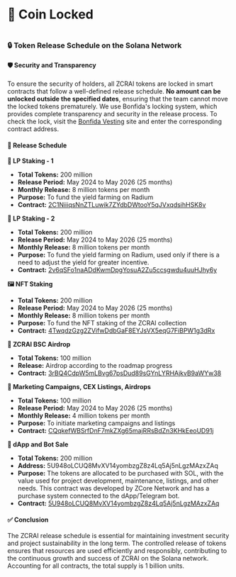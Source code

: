# 🔐 Coin Locked

<figure><img src="../../../.gitbook/assets/Captura de Tela 2024-05-16 às 13.19.05.png" alt=""><figcaption></figcaption></figure>

### 🔒 Token Release Schedule on the Solana Network

#### 🛡️ Security and Transparency

To ensure the security of holders, all ZCRAI tokens are locked in smart contracts that follow a well-defined release schedule. **No amount can be unlocked outside the specified dates**, ensuring that the team cannot move the locked tokens prematurely. We use Bonfida's locking system, which provides complete transparency and security in the release process. To check the lock, visit the [Bonfida Vesting](https://vesting.bonfida.org/) site and enter the corresponding contract address.

#### 📅 Release Schedule

**🌾 LP Staking - 1**

* **Total Tokens:** 200 million
* **Release Period:** May 2024 to May 2026 (25 months)
* **Monthly Release:** 8 million tokens per month
* **Purpose:** To fund the yield farming on Radium
* **Contract:** [2C1NiiiqsNnZTLuwik7ZYdbDWtooY5qJVxqdsihHSK8v](https://vesting.bonfida.org/2C1NiiiqsNnZTLuwik7ZYdbDWtooY5qJVxqdsihHSK8v)

**🌾 LP Staking - 2**

* **Total Tokens:** 200 million
* **Release Period:** May 2024 to May 2026 (25 months)
* **Monthly Release:** 8 million tokens per month
* **Purpose:** To fund the yield farming on Radium, used only if there is a need to adjust the yield for greater incentive.
* **Contract:** [2v6qSFo1naADdKwmDpgYosuA2Zu5ccsgwdu4uuHJhy6y](https://vesting.bonfida.org/2v6qSFo1naADdKwmDpgYosuA2Zu5ccsgwdu4uuHJhy6y)

**🖼️ NFT Staking**

* **Total Tokens:** 200 million
* **Release Period:** May 2024 to May 2026 (25 months)
* **Monthly Release:** 8 million tokens per month
* **Purpose:** To fund the NFT staking of the ZCRAI collection
* **Contract:** [4TwqdzGzg2ZVifwDdbGaF8EYJsVX5eqG7FiBPW1g3dRx](https://vesting.bonfida.org/4TwqdzGzg2ZVifwDdbGaF8EYJsVX5eqG7FiBPW1g3dRx)

**🎁 ZCRAI BSC Airdrop**

* **Total Tokens:** 100 million
* **Release:** Airdrop according to the roadmap progress
* **Contract:** [3rBQ4CdpW5mLBvg67psDud89sGYnLYRHAjkvB9aWYw38](https://vesting.bonfida.org/3rBQ4CdpW5mLBvg67psDud89sGYnLYRHAjkvB9aWYw38)

**📣 Marketing Campaigns, CEX Listings, Airdrops**

* **Total Tokens:** 100 million
* **Release Period:** May 2024 to May 2026 (25 months)
* **Monthly Release:** 4 million tokens per month
* **Purpose:** To initiate marketing campaigns and listings
* **Contract:** [CQqkefWBSrfDnF7mkZXg65majRRsBdZn3KHkEeoUD91j](https://vesting.bonfida.org/CQqkefWBSrfDnF7mkZXg65majRRsBdZn3KHkEeoUD91j)

**💼 dApp and Bot Sale**

* **Total Tokens:** 200 million
* **Address:** 5U948oLCUQ8MvXV14yombzgZ8z4Lq5Aj5nLgzMAzxZAq
* **Purpose:** The tokens are allocated to be purchased with SOL, with the value used for project development, maintenance, listings, and other needs. This contract was developed by ZCore Network and has a purchase system connected to the dApp/Telegram bot.
* **Contract:** [5U948oLCUQ8MvXV14yombzgZ8z4Lq5Aj5nLgzMAzxZAq](https://vesting.bonfida.org/5U948oLCUQ8MvXV14yombzgZ8z4Lq5Aj5nLgzMAzxZAq)

#### ✅ Conclusion

The ZCRAI release schedule is essential for maintaining investment security and project sustainability in the long term. The controlled release of tokens ensures that resources are used efficiently and responsibly, contributing to the continuous growth and success of ZCRAI on the Solana network. Accounting for all contracts, the total supply is 1 billion units.

